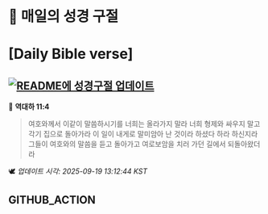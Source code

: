 # 🙏 매일의 성경 구절
# [Daily Bible verse]
## [![README에 성경구절 업데이트](https://github.com/DONGSUKA/first_test/actions/workflows/update-readme-bible.yml/badge.svg)](https://github.com/DONGSUKA/first_test/actions/workflows/update-readme-bible.yml)
<!-- START_BIBLE_VERSE -->
📖 **역대하 11:4**
> 여호와께서 이같이 말씀하시기를 너희는 올라가지 말라 너희 형제와 싸우지 말고 각기 집으로 돌아가라 이 일이 내게로 말미암아 난 것이라 하셨다 하라 하신지라 그들이 여호와의 말씀을 듣고 돌아가고 여로보암을 치러 가던 길에서 되돌아왔더라

🕊️ _업데이트 시각: 2025-09-19 13:12:44 KST_
  <!-- END_BIBLE_VERSE -->
## GITHUB_ACTION
